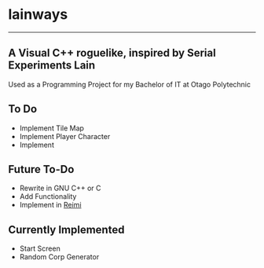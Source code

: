 # lainways
---
A Visual C++ roguelike, inspired by Serial Experiments Lain
---

Used as a Programming Project for my Bachelor of IT at Otago Polytechnic


## To Do
* Implement Tile Map
* Implement Player Character
* Implement 


## Future To-Do
* Rewrite in GNU C++ or C
* Add Functionality
* Implement in [Reimi](https://git.lain.church/tA/reimi "Reimi Roguelike Engine")


## Currently Implemented
* Start Screen
* Random Corp Generator
